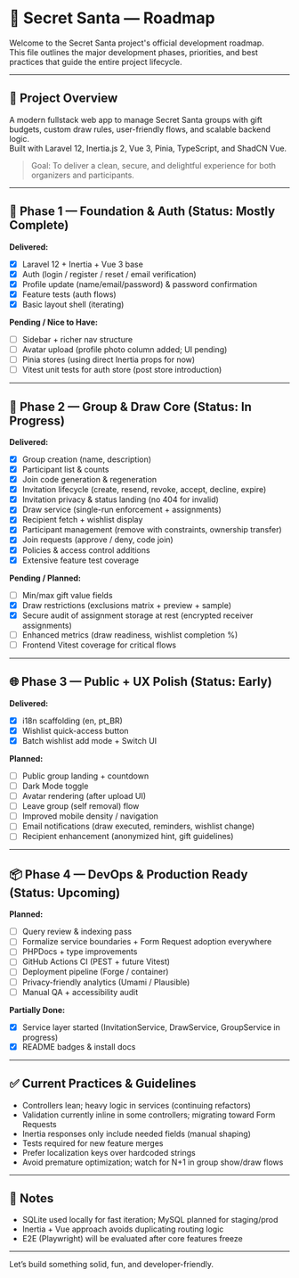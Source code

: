 # 📍 Secret Santa — Roadmap

Welcome to the Secret Santa project's official development roadmap.  
This file outlines the major development phases, priorities, and best practices that guide the entire project lifecycle.

---

## 🚀 Project Overview

A modern fullstack web app to manage Secret Santa groups with gift budgets, custom draw rules, user-friendly flows, and scalable backend logic.  
Built with Laravel 12, Inertia.js 2, Vue 3, Pinia, TypeScript, and ShadCN Vue.

> Goal: To deliver a clean, secure, and delightful experience for both organizers and participants.

---

## 🧱 Phase 1 — Foundation & Auth (Status: Mostly Complete)

**Delivered:**

- [x] Laravel 12 + Inertia + Vue 3 base
- [x] Auth (login / register / reset / email verification)
- [x] Profile update (name/email/password) & password confirmation
- [x] Feature tests (auth flows)
- [x] Basic layout shell (iterating)

**Pending / Nice to Have:**

- [ ] Sidebar + richer nav structure
- [ ] Avatar upload (profile photo column added; UI pending)
- [ ] Pinia stores (using direct Inertia props for now)
- [ ] Vitest unit tests for auth store (post store introduction)

---

## 🎁 Phase 2 — Group & Draw Core (Status: In Progress)

**Delivered:**

- [x] Group creation (name, description)
- [x] Participant list & counts
- [x] Join code generation & regeneration
- [x] Invitation lifecycle (create, resend, revoke, accept, decline, expire)
- [x] Invitation privacy & status landing (no 404 for invalid)
- [x] Draw service (single-run enforcement + assignments)
- [x] Recipient fetch + wishlist display
- [x] Participant management (remove with constraints, ownership transfer)
- [x] Join requests (approve / deny, code join)
- [x] Policies & access control additions
- [x] Extensive feature test coverage

**Pending / Planned:**

- [ ] Min/max gift value fields
- [x] Draw restrictions (exclusions matrix + preview + sample)
- [x] Secure audit of assignment storage at rest (encrypted receiver assignments)
- [ ] Enhanced metrics (draw readiness, wishlist completion %)
- [ ] Frontend Vitest coverage for critical flows

---

## 🌐 Phase 3 — Public + UX Polish (Status: Early)

**Delivered:**

- [x] i18n scaffolding (en, pt_BR)
- [x] Wishlist quick-access button
- [x] Batch wishlist add mode + Switch UI

**Planned:**

- [ ] Public group landing + countdown
- [ ] Dark Mode toggle
- [ ] Avatar rendering (after upload UI)
- [ ] Leave group (self removal) flow
- [ ] Improved mobile density / navigation
- [ ] Email notifications (draw executed, reminders, wishlist change)
- [ ] Recipient enhancement (anonymized hint, gift guidelines)

---

## 📦 Phase 4 — DevOps & Production Ready (Status: Upcoming)

**Planned:**

- [ ] Query review & indexing pass
- [ ] Formalize service boundaries + Form Request adoption everywhere
- [ ] PHPDocs + type improvements
- [ ] GitHub Actions CI (PEST + future Vitest)
- [ ] Deployment pipeline (Forge / container)
- [ ] Privacy-friendly analytics (Umami / Plausible)
- [ ] Manual QA + accessibility audit

**Partially Done:**

- [x] Service layer started (InvitationService, DrawService, GroupService in progress)
- [x] README badges & install docs

---

## ✅ Current Practices & Guidelines

- Controllers lean; heavy logic in services (continuing refactors)
- Validation currently inline in some controllers; migrating toward Form Requests
- Inertia responses only include needed fields (manual shaping)
- Tests required for new feature merges
- Prefer localization keys over hardcoded strings
- Avoid premature optimization; watch for N+1 in group show/draw flows

---

## 📘 Notes

- SQLite used locally for fast iteration; MySQL planned for staging/prod
- Inertia + Vue approach avoids duplicating routing logic
- E2E (Playwright) will be evaluated after core features freeze

---

Let’s build something solid, fun, and developer-friendly.
